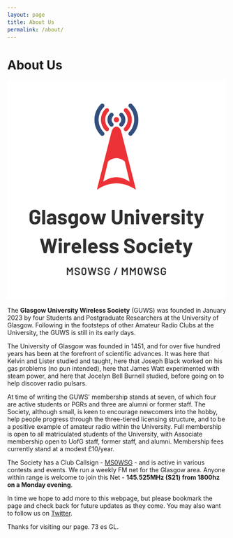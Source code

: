 ```yaml
---
layout: page
title: About Us
permalink: /about/
---
```


# About Us

![The GUWS logo](/images/logo.png)

The **Glasgow University Wireless Society** (GUWS) was founded in January 2023 by four Students and Postgraduate Researchers at the University of Glasgow. Following in the footsteps of other Amateur Radio Clubs at the University, the GUWS is still in its early days.

The University of Glasgow was founded in 1451, and for over five hundred years has been at the forefront of scientific advances. It was here that Kelvin and Lister studied and taught, here that Joseph Black worked on his gas problems (no pun intended), here that James Watt experimented with steam power, and here that Jocelyn Bell Burnell studied, before going on to help discover radio pulsars.

At time of writing the GUWS' membership stands at seven, of which four are active students or PGRs and three are alumni or former staff. The Society, although small, is keen to encourage newcomers into the hobby, help people progress through the three-tiered licensing structure, and to be a positive example of amateur radio within the University. Full membership is open to all matriculated students of the University, with Associate membership open to UofG staff, former staff, and alumni. Membership fees currently stand at a modest £10/year.

The Society has a Club Callsign - [MS0WSG](https://www.qrz.com/db/ms0wsg "Our QRZ.com page") - and is active in various contests and events. We run a weekly FM net for the Glasgow area. Anyone within range is welcome to join this Net - **145.525MHz (S21) from 1800hz on a Monday evening**.

In time we hope to add more to this webpage, but please bookmark the page and check back for future updates as they come. You may also want to follow us on [Twitter](https://www.twitter.com/mm0wsg "Our Twitter page").

Thanks for visiting our page. 73 es GL.